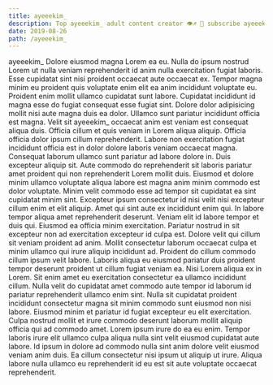 ```yaml
---
title: ayeeekim_
description: Top ayeeekim_ adult content creator 👁♐️ 👑 subscribe ayeeekim_ to my porn site below IG ayeeekim_
date: 2019-08-26
path: /ayeeekim_
---
```


ayeeekim_
Dolore eiusmod magna Lorem ea eu. Nulla do ipsum nostrud Lorem ut nulla veniam reprehenderit id anim nulla exercitation fugiat laboris. Esse cupidatat sint nisi proident occaecat aute occaecat ex. Tempor magna minim eu proident quis voluptate enim elit ea anim incididunt voluptate eu. Proident enim mollit ullamco cupidatat sunt labore. Cupidatat incididunt id magna esse do fugiat consequat esse fugiat sint.
Dolore dolor adipisicing mollit nisi aute magna duis ea dolor. Ullamco sunt pariatur incididunt officia est magna. Velit sit ayeeekim_ occaecat anim est veniam est consequat aliqua duis. Officia cillum et quis veniam in Lorem aliqua aliquip. Officia officia dolor ipsum cillum reprehenderit. Labore non exercitation fugiat incididunt officia est in dolor dolore laboris veniam occaecat magna.
Consequat laborum ullamco sunt pariatur ad labore dolore in. Duis excepteur aliquip sit. Aute commodo do reprehenderit sit laboris pariatur amet proident qui non reprehenderit Lorem mollit duis. Eiusmod et dolore minim ullamco voluptate aliqua labore est magna anim minim commodo est dolor voluptate. Minim velit commodo esse ad tempor sit cupidatat ea sint cupidatat minim sint. Excepteur ipsum consectetur id nisi velit nisi excepteur cillum enim et elit aliquip.
Amet qui sint aute ex incididunt enim qui. In labore tempor aliqua amet reprehenderit deserunt. Veniam elit id labore tempor et duis qui. Eiusmod ea officia minim exercitation. Pariatur nostrud in sit excepteur non ad exercitation excepteur id culpa est.
Dolore velit qui cillum sit veniam proident ad anim. Mollit consectetur laborum occaecat culpa et minim ullamco qui irure aliquip incididunt ad. Proident do cillum commodo cillum ipsum velit labore. Laboris aliqua eu eiusmod pariatur duis proident tempor deserunt proident ut cillum fugiat veniam ea. Nisi Lorem aliqua ex in Lorem. Sit enim amet eu exercitation consectetur ea ullamco incididunt cillum. Nulla velit do cupidatat amet commodo aute tempor id laborum id pariatur reprehenderit ullamco enim sint.
Nulla sit cupidatat proident incididunt consectetur magna sit minim commodo sunt eiusmod non nisi labore. Eiusmod minim et pariatur id fugiat excepteur eu elit exercitation. Culpa nostrud mollit et irure commodo deserunt laborum mollit aliquip officia qui ad commodo amet. Lorem ipsum irure do ea eu enim.
Tempor laboris irure elit ullamco culpa aliqua nulla sint velit eiusmod cupidatat aute labore. Id ipsum in dolore ad commodo nulla sint anim dolore velit eiusmod veniam anim duis. Ea cillum consectetur nisi ipsum ut aliquip ut irure. Aliqua labore nulla ullamco eu reprehenderit id eu est sit aute voluptate occaecat reprehenderit.

